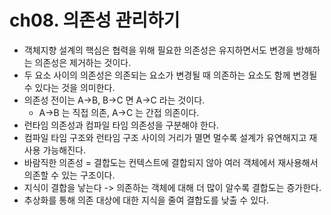 # ch08. 의존성 관리하기
- 객체지향 설계의 핵심은 협력을 위해 필요한 의존성은 유지하면서도 변경을 방해하는 의존성은 제거하는 것이다.
- 두 요소 사이의 의존성은 의존되는 요소가 변경될 때 의존하는 요소도 함께 변경될 수 있다는 것을 의미한다.
- 의존성 전이는 A->B, B->C 면 A->C 라는 것이다.
  - A->B 는 직접 의존, A->C 는 간접 의존이다.
- 런타임 의존성과 컴파일 타임 의존성을 구분해야 한다.
- 컴파일 타임 구조와 런타임 구조 사이의 거리가 멸면 멀수록 설계가 유연해지고 재사용 가능해진다.
- 바람직한 의존성 = 결합도는 컨텍스트에 결합되지 않아 여러 객체에서 재사용해서 의존할 수 있는 구조이다.
- 지식이 결합을 낳는다 -> 의존하는 객체에 대해 더 많이 알수록 결합도는 증가한다.
- 추상화를 통해 의존 대상에 대한 지식을 줄여 결합도를 낮출 수 있다.
